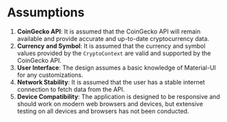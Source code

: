 # Assumptions

1. **CoinGecko API**: It is assumed that the CoinGecko API will remain available and provide accurate and up-to-date cryptocurrency data.
2. **Currency and Symbol**: It is assumed that the currency and symbol values provided by the `CryptoContext` are valid and supported by the CoinGecko API.
3. **User Interface**: The design assumes a basic knowledge of Material-UI for any customizations.
4. **Network Stability**: It is assumed that the user has a stable internet connection to fetch data from the API.
5. **Device Compatibility**: The application is designed to be responsive and should work on modern web browsers and devices, but extensive testing on all devices and browsers has not been conducted.